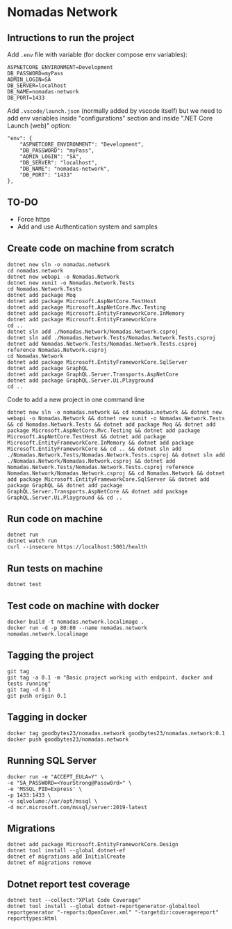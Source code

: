 # Nomadas Network

## Intructions to run the project

Add `.env` file with variable (for docker compose env variables):

    ASPNETCORE_ENVIRONMENT=Development
    DB_PASSWORD=myPass
    ADMIN_LOGIN=SA
    DB_SERVER=localhost
    DB_NAME=nomadas-network
    DB_PORT=1433

Add `.vscode/launch.json` (normally added by vscode itself) but we need to add env variables inside "configurations" section and inside ".NET Core Launch (web)" option:

    "env": {
        "ASPNETCORE_ENVIRONMENT": "Development",
        "DB_PASSWORD": "myPass",
        "ADMIN_LOGIN": "SA",
        "DB_SERVER": "localhost",
        "DB_NAME": "nomadas-network",
        "DB_PORT": "1433"
    },

## TO-DO

- Force https
- Add and use Authentication system and samples

## Create code on machine from scratch

    dotnet new sln -o nomadas.network
    cd nomadas.network
    dotnet new webapi -o Nomadas.Network
    dotnet new xunit -o Nomadas.Network.Tests
    cd Nomadas.Network.Tests
    dotnet add package Moq
    dotnet add package Microsoft.AspNetCore.TestHost
    dotnet add package Microsoft.AspNetCore.Mvc.Testing
    dotnet add package Microsoft.EntityFrameworkCore.InMemory
    dotnet add package Microsoft.EntityFrameworkCore
    cd ..
    dotnet sln add ./Nomadas.Network/Nomadas.Network.csproj
    dotnet sln add ./Nomadas.Network.Tests/Nomadas.Network.Tests.csproj
    dotnet add Nomadas.Network.Tests/Nomadas.Network.Tests.csproj reference Nomadas.Network.csproj
    cd Nomadas.Network
    dotnet add package Microsoft.EntityFrameworkCore.SqlServer
    dotnet add package GraphQL
    dotnet add package GraphQL.Server.Transports.AspNetCore
    dotnet add package GraphQL.Server.Ui.Playground
    cd ..

Code to add a new project in one command line

    dotnet new sln -o nomadas.network && cd nomadas.network && dotnet new webapi -o Nomadas.Network && dotnet new xunit -o Nomadas.Network.Tests && cd Nomadas.Network.Tests && dotnet add package Moq && dotnet add package Microsoft.AspNetCore.Mvc.Testing && dotnet add package Microsoft.AspNetCore.TestHost && dotnet add package Microsoft.EntityFrameworkCore.InMemory && dotnet add package Microsoft.EntityFrameworkCore && cd .. && dotnet sln add ./Nomadas.Network.Tests/Nomadas.Network.Tests.csproj && dotnet sln add ./Nomadas.Network/Nomadas.Network.csproj && dotnet add Nomadas.Network.Tests/Nomadas.Network.Tests.csproj reference Nomadas.Network/Nomadas.Network.csproj && cd Nomadas.Network && dotnet add package Microsoft.EntityFrameworkCore.SqlServer && dotnet add package GraphQL && dotnet add package GraphQL.Server.Transports.AspNetCore && dotnet add package GraphQL.Server.Ui.Playground && cd ..

## Run code on machine

    dotnet run
    dotnet watch run
    curl --insecure https://localhost:5001/health

## Run tests on machine

    dotnet test

## Test code on machine with docker

    docker build -t nomadas.network.localimage .
    docker run -d -p 80:80 --name nomadas.network nomadas.network.localimage

## Tagging the project

    git tag
    git tag -a 0.1 -m "Basic project working with endpoint, docker and tests running"
    git tag -d 0.1
    git push origin 0.1

## Tagging in docker

    docker tag goodbytes23/nomadas.network goodbytes23/nomadas.network:0.1
    docker push goodbytes23/nomadas.network

## Running SQL Server

    docker run -e "ACCEPT_EULA=Y" \
    -e "SA_PASSWORD=<YourStrong@Passw0rd>" \
    -e 'MSSQL_PID=Express' \
    -p 1433:1433 \
    -v sqlvolume:/var/opt/mssql \
    -d mcr.microsoft.com/mssql/server:2019-latest

## Migrations

    dotnet add package Microsoft.EntityFrameworkCore.Design
    dotnet tool install --global dotnet-ef
    dotnet ef migrations add InitialCreate
    dotnet ef migrations remove

## Dotnet report test coverage

    dotnet test --collect:"XPlat Code Coverage"
    dotnet tool install --global dotnet-reportgenerator-globaltool
    reportgenerator "-reports:OpenCover.xml" "-targetdir:coveragereport" reporttypes:Html
